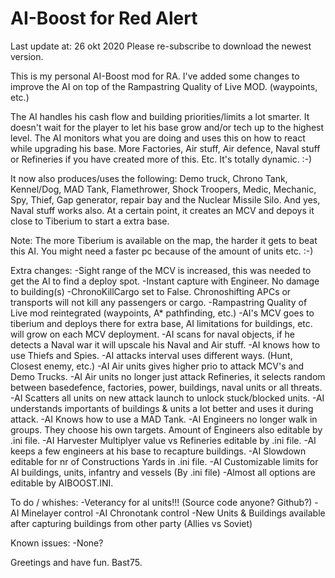 # AI-Boost for Red Alert
Last update at: 26 okt 2020
Please re-subscribe to download the newest version.

This is my personal AI-Boost mod for RA.
I've added some changes to improve the AI on top of the Rampastring Quality of Live MOD. (waypoints, etc.)

The AI handles his cash flow and building priorities/limits a lot smarter.
It doesn't wait for the player to let his base grow and/or tech up to the highest level.
The AI monitors what you are doing and uses this on how to react while upgrading his base.
More Factories, Air stuff, Air defence, Naval stuff or Refineries if you have created more of this.
Etc.
It's totally dynamic. :-)

It now also produces/uses the following:
Demo truck, Chrono Tank, Kennel/Dog, MAD Tank, Flamethrower, Shock Troopers, Medic, Mechanic, Spy, Thief, Gap generator, repair bay and the Nuclear Missile Silo.
And yes, Naval stuff works also.
At a certain point, it creates an MCV and depoys it close to Tiberium to start a extra base.

Note:
The more Tiberium is available on the map, the harder it gets to beat this AI.
You might need a faster pc because of the amount of units etc.  :-)

Extra changes:
-Sight range of the MCV is increased, this was needed to get the AI to find a deploy spot.
-Instant capture with Engineer. No damage to building(s)
-ChronoKillCargo set to False. Chronoshifting APCs or transports will not kill any passengers or cargo.
-Rampastring Quality of Live mod reintegrated (waypoints, A* pathfinding, etc.)
-AI's MCV goes to tiberium and deploys there for extra base, AI limitations for buildings, etc. will grow on each MCV deployment.
-AI scans for naval objects, if he detects a Naval war it will upscale his Naval and Air stuff.
-AI knows how to use Thiefs and Spies.
-AI attacks interval uses different ways. (Hunt, Closest enemy, etc.)
-AI Air units gives higher prio to attack MCV's and Demo Trucks.
-AI Air units no longer just attack Refineries, it selects random between basedefence, factories, power, buildings, naval units or all threats.
-AI Scatters all units on new attack launch to unlock stuck/blocked units.
-AI understands importants of buildings & units a lot better and uses it during attack.
-AI Knows how to use a MAD Tank.
-AI Engineers no longer walk in groups. They choose his own targets. Amount of Engineers also editable by .ini file.
-AI Harvester Multiplyer value vs Refineries editable by .ini file.
-AI keeps a few engineers at his base to recapture buildings.
-AI Slowdown editable for nr of Constructions Yards in .ini file.
-AI Customizable limits for AI buildings, units, infantry and vessels (By .ini file)
-Almost all options are editable by AIBOOST.INI.


To do / whishes:
-Veterancy for al units!!! (Source code anyone? Github?)
-AI Minelayer control
-AI Chronotank control
-New Units & Buildings available after capturing buildings from other party (Allies vs Soviet)


Known issues:
-None?

Greetings and have fun.
Bast75.
